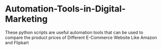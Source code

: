 # Automation-Tools-in-Digital-Marketing
These python scripts are useful automation tools that can be used to compare the product  prices of Different E-Commerce Website Like Amazon and Flipkart
